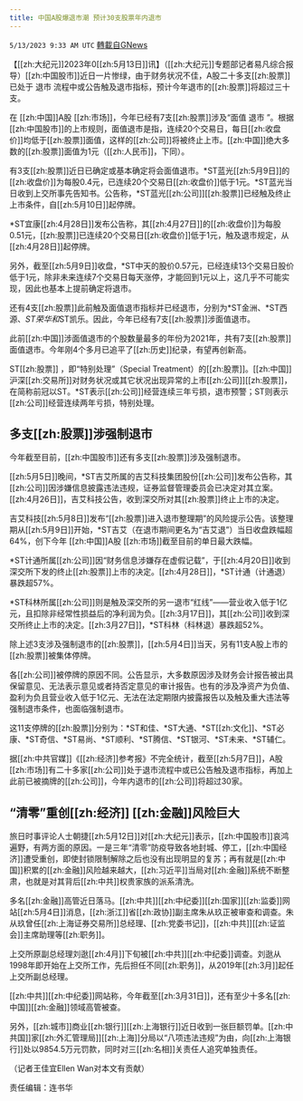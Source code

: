 ```yaml
---
title: 中国A股爆退市潮 预计30支股票年内退市
---
```

`5/13/2023 9:33 AM UTC` [轉載自GNews](https://gnews.org/articles/1297530)


【[[zh:大纪元]]2023年0[[zh:5月13日]]讯】（[[zh:大纪元]]专题部记者易凡综合报导）[[zh:中国股市]]近日一片惨绿，由于财务状况不佳，A股二十多支[[zh:股票]]已处于 退市 流程中或公告触及退市指标，预计今年退市的[[zh:股票]]将超过三十支。

在 [[zh:中国]]A股 [[zh:市场]]，今年已经有7支[[zh:股票]]涉及“面值 退市 ”。根据[[zh:中国股市]]的上市规则，面值退市是指，连续20个交易日，每日[[zh:收盘价]]均低于[[zh:股票]]面值，这样的[[zh:公司]]将被终止上市。[[zh:中国]]绝大多数的[[zh:股票]]面值为1元（[[zh:人民币]]，下同）。

有3支[[zh:股票]]近日已确定或基本确定将会面值退市。*ST蓝光[[zh:5月9日]]的[[zh:收盘价]]为每股0.4元，已连续20个交易日[[zh:收盘价]]低于1元。*ST蓝光当日收到上交所事先告知书。公告称，*ST蓝光[[zh:公司]][[zh:股票]]已经触及终止上市条件，自[[zh:5月10日]]起停牌。

*ST宜康[[zh:4月28日]]发布公告称，其[[zh:4月27日]]的[[zh:收盘价]]为每股0.51元，[[zh:股票]]已连续20个交易日[[zh:收盘价]]低于1元，触及退市规定，从[[zh:4月28日]]起停牌。

另外，截至[[zh:5月9日]]收盘，*ST中天的股价0.57元，已经连续13个交易日股价低于1元，除非未来连续7个交易日每天涨停，才能回到1元以上，这几乎不可能实现，因此也基本上提前确定将退市。

还有4支[[zh:股票]]此前触及面值退市指标并已经退市，分别为*ST金洲、*ST西源、*ST荣华和*ST凯乐。因此，今年已经有7支[[zh:股票]]涉面值退市。

此前[[zh:中国]]涉面值退市的个股数量最多的年份为2021年，共有7支[[zh:股票]]面值退市。今年刚4个多月已追平了[[zh:历史]]纪录，有望再创新高。

ST[[zh:股票]] ，即“特别处理”（Special Treatment）的[[zh:股票]]。[[zh:中国]]沪深[[zh:交易所]]对财务状况或其它状况出现异常的上市[[zh:公司]][[zh:股票]]，在简称前冠以ST。*ST表示[[zh:公司]]经营连续三年亏损，退市预警；ST则表示[[zh:公司]]经营连续两年亏损，特别处理。

## 多支[[zh:股票]]涉强制退市

今年截至目前，[[zh:中国股市]]还有多支[[zh:股票]]涉及强制退市。

[[zh:5月5日]]晚间，*ST吉艾所属的吉艾科技集团股份[[zh:公司]]发布公告称，其[[zh:公司]]因涉嫌信息披露违法违规，证券监督管理委员会已决定对其立案。[[zh:4月26日]]，吉艾科技公告，收到深交所对其[[zh:股票]]终止上市的决定。

吉艾科技[[zh:5月8日]]发布“[[zh:股票]]进入退市整理期”的风险提示公告。该整理期从[[zh:5月9日]]开始，*ST吉艾（在退市期间更名为“吉艾退”）当日收盘跌幅超64%，创下今年 [[zh:中国]]A股 [[zh:市场]]截至目前的单日最大跌幅。

*ST计通所属[[zh:公司]]因“财务信息涉嫌存在虚假记载”，于[[zh:4月20日]]收到深交所下发的终止[[zh:股票]]上市的决定。[[zh:4月28日]]，*ST计通（计通退）暴跌超57%。

*ST科林所属[[zh:公司]]则是触及深交所的另一退市“红线”——营业收入低于1亿元，且扣除非经常性损益后的净利润为负。[[zh:3月17日]]，其[[zh:公司]]收到深交所终止上市的决定。[[zh:3月27日]]，*ST科林（科林退）暴跌超52%。

除上述3支涉及强制退市的[[zh:股票]]，[[zh:5月4日]]当天，另有11支A股上市的[[zh:股票]]被集体停牌。

各[[zh:公司]]被停牌的原因不同。公告显示，大多数原因涉及财务会计报告被出具保留意见、无法表示意见或者持否定意见的审计报告。也有的涉及净资产为负值、盈利为负且营业收入低于1亿元、无法在法定期限内披露报告以及触及重大违法等强制退市条件，也面临强制退市。

这11支停牌的[[zh:股票]]分别为：*ST和佳、*ST大通、*ST[[zh:文化]]、*ST必康、*ST奇信、*ST易尚、*ST顺利、*ST腾信、*ST银河、*ST未来、*ST辅仁。

据[[zh:中共官媒]]《[[zh:经济]]参考报》不完全统计，截至[[zh:5月7日]]，A股[[zh:市场]]有二十多家[[zh:公司]]处于退市流程中或已公告触及退市指标，再加上此前已被摘牌的[[zh:公司]]，今年内退市的[[zh:公司]]将超过30家。

## “清零”重创[[zh:经济]] [[zh:金融]]风险巨大

旅日时事评论人士朝捷[[zh:5月12日]]对[[zh:大纪元]]表示，[[zh:中国股市]]哀鸿遍野，有两方面的原因。一是三年“清零”防疫导致各地封城、停工，[[zh:中国经济]]遭受重创，即使封锁限制解除之后也没有出现明显的复苏；再有就是[[zh:中国]]积累的[[zh:金融]]风险越来越大，[[zh:习近平]]当局对[[zh:金融]]系统不断整肃，也就是对其背后[[zh:中共]]权贵家族的派系清洗。

多名[[zh:金融]]高管近日落马。[[zh:中共]][[zh:中纪委]][[zh:国家]][[zh:监委]]网站[[zh:5月4日]]消息，[[zh:浙江]]省[[zh:政协]]副主席朱从玖正被审查和调查。朱从玖曾任[[zh:上海证券交易所]]总经理、[[zh:党委书记]]，[[zh:中共]][[zh:证监会]]主席助理等[[zh:职务]]。

上交所原副总经理刘逖[[zh:4月]]下旬被[[zh:中共]][[zh:中纪委]]调查。刘逖从1998年即开始在上交所工作，先后担任不同[[zh:职务]]，从2019年[[zh:3月]]起任上交所副总经理。

[[zh:中共]][[zh:中纪委]]网站称，今年截至[[zh:3月31日]]，还有至少十多名[[zh:中国]][[zh:金融]]领域高管被查。

另外，[[zh:城市]]商业[[zh:银行]][[zh:上海银行]]近日收到一张巨额罚单。[[zh:中共国]]家[[zh:外汇管理局]][[zh:上海]]分局以“八项违法违规”为由，向[[zh:上海银行]]处以9854.5万元罚款，同时对三[[zh:名相]]关责任人追究单独责任。

（记者王佳宜Ellen Wan对本文有贡献）

责任编辑：连书华

